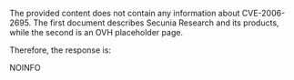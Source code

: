 The provided content does not contain any information about CVE-2006-2695. The first document describes Secunia Research and its products, while the second is an OVH placeholder page.

Therefore, the response is:

NOINFO